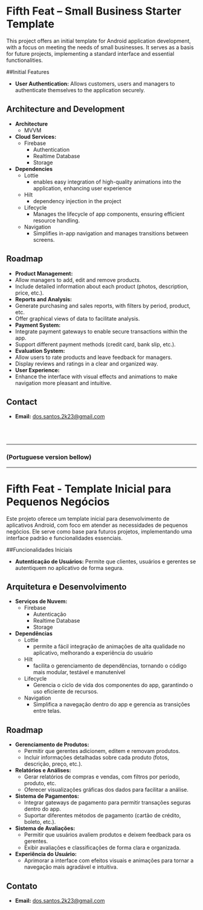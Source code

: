 # Fifth Feat – Small Business Starter Template

This project offers an initial template for Android application development, with a focus on meeting the needs of small businesses. It serves as a basis for future projects, implementing a standard interface and essential functionalities.

##Initial Features

* **User Authentication:** Allows customers, users and managers to authenticate themselves to the application securely.

## Architecture and Development

* **Architecture**
    * MVVM
* **Cloud Services:**
    * Firebase
      * Authentication
      * Realtime Database
      * Storage
* **Dependencies**
    * Lottie 
      * enables easy integration of high-quality animations into the application, enhancing user experience
    * Hilt 
      * dependency injection in the project
    * Lifecycle
      * Manages the lifecycle of app components, ensuring efficient resource handling.
    * Navigation
      * Simplifies in-app navigation and manages transitions between screens.

## Roadmap

* **Product Management:**
* Allow managers to add, edit and remove products.
* Include detailed information about each product (photos, description, price, etc.).
* **Reports and Analysis:**
* Generate purchasing and sales reports, with filters by period, product, etc.
* Offer graphical views of data to facilitate analysis.
* **Payment System:**
* Integrate payment gateways to enable secure transactions within the app.
* Support different payment methods (credit card, bank slip, etc.).
* **Evaluation System:**
* Allow users to rate products and leave feedback for managers.
* Display reviews and ratings in a clear and organized way.
* **User Experience:**
* Enhance the interface with visual effects and animations to make navigation more pleasant and intuitive.

## Contact

* **Email:** dos.santos.2k23@gmail.com <br><br><br><br>
___
### (Portuguese version bellow)
___

# Fifth Feat - Template Inicial para Pequenos Negócios

Este projeto oferece um template inicial para desenvolvimento de aplicativos Android, com foco em atender as necessidades de pequenos negócios. Ele serve como base para futuros projetos, implementando uma interface padrão e funcionalidades essenciais.

##Funcionalidades Iniciais

* **Autenticação de Usuários:** Permite que clientes, usuários e gerentes se autentiquem no aplicativo de forma segura.

## Arquitetura e Desenvolvimento

* **Serviços de Nuvem:**
    * Firebase
      * Autenticação
      * Realtime Database
      * Storage
* **Dependências**
    * Lottie
      * permite a fácil integração de animações de alta qualidade no aplicativo, melhorando a experiência do usuário
    * Hilt
      * facilita o gerenciamento de dependências, tornando o código mais modular, testável e manutenível
    * Lifecycle
      * Gerencia o ciclo de vida dos componentes do app, garantindo o uso eficiente de recursos.
    * Navigation
      * Simplifica a navegação dentro do app e gerencia as transições entre telas.

## Roadmap

* **Gerenciamento de Produtos:**
    * Permitir que gerentes adicionem, editem e removam produtos.
    * Incluir informações detalhadas sobre cada produto (fotos, descrição, preço, etc.).
* **Relatórios e Análises:**
    * Gerar relatórios de compras e vendas, com filtros por período, produto, etc.
    * Oferecer visualizações gráficas dos dados para facilitar a análise.
* **Sistema de Pagamentos:**
    * Integrar gateways de pagamento para permitir transações seguras dentro do app.
    * Suportar diferentes métodos de pagamento (cartão de crédito, boleto, etc.).
* **Sistema de Avaliações:**
    * Permitir que usuários avaliem produtos e deixem feedback para os gerentes.
    * Exibir avaliações e classificações de forma clara e organizada.
* **Experiência do Usuário:**
    * Aprimorar a interface com efeitos visuais e animações para tornar a navegação mais agradável e intuitiva.

## Contato

* **Email:** dos.santos.2k23@gmail.com